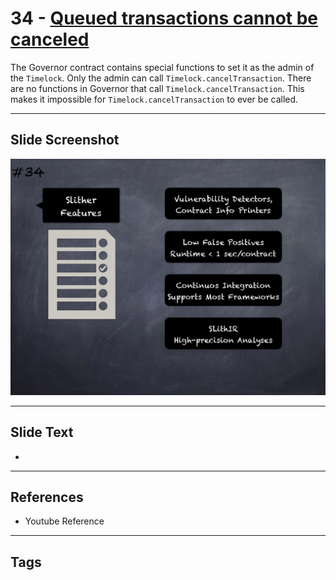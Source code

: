 
# 34 - [Queued transactions cannot be canceled](./Queued%20transactions%20cannot%20be%20canceled.md)

 The Governor contract contains special functions to set it as the admin of the `Timelock`. Only the admin can call `Timelock.cancelTransaction`. There are no functions in Governor that call `Timelock.cancelTransaction`. This makes it impossible for `Timelock.cancelTransaction` to ever be called.


___
## Slide Screenshot
![034.png](../../images/6.Audit%20Techniques%20and%20Tools%20101/034.png)
___
## Slide Text
- 
___
## References
- Youtube Reference
___
## Tags
